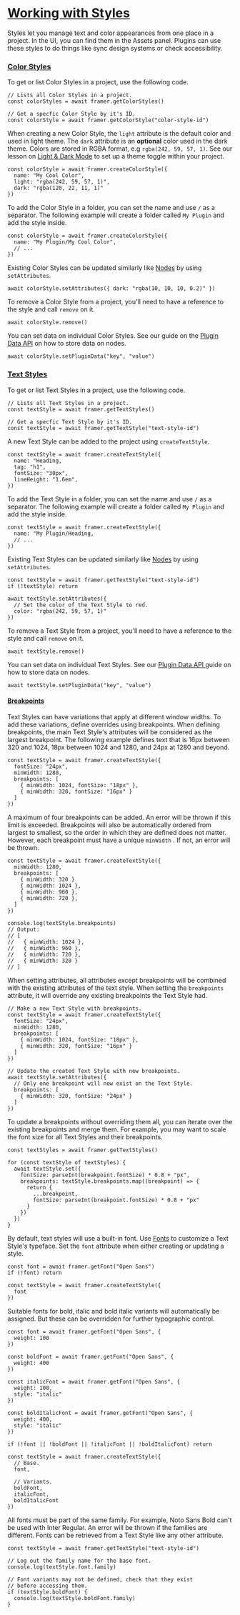 # [Working with Styles](https://www.framer.com/developers/styles#working-with-styles)
Styles let you manage text and color appearances from one place in a project. In the UI, you can find them in the Assets panel. Plugins can use these styles to do things like sync design systems or check accessibility.
### [Color Styles](https://www.framer.com/developers/styles#color-styles)
To get or list Color Styles in a project, use the following code.
```
// Lists all Color Styles in a project.
const colorStyles = await framer.getColorStyles()

// Get a specfic Color Style by it's ID.
const colorStyle = await framer.getColorStyle("color-style-id")
```

When creating a new Color Style, the `light` attribute is the default color and used in light theme. The `dark` attribute is an **optional** color used in the dark theme. Colors are stored in RGBA format, e.g `rgba(242, 59, 57, 1)`.
See our lesson on [Light & Dark Mode](https://www.framer.com/academy/lessons/light-dark-mode) to set up a theme toggle within your project.
```
const colorStyle = await framer.createColorStyle({
  name: "My Cool Color",
  light: "rgba(242, 59, 57, 1)",
  dark: "rgba(120, 22, 11, 1)"
})
```

To add the Color Style in a folder, you can set the name and use `/` as a separator. The following example will create a folder called `My Plugin` and add the style inside.
```
const colorStyle = await framer.createColorStyle({
  name: "My Plugin/My Cool Color",
  // ...
})
```

Existing Color Styles can be updated similarly like [Nodes](https://www.framer.com/) by using `setAttributes`.
```
await colorStyle.setAttributes({ dark: "rgba(10, 10, 10, 0.2)" })
```

To remove a Color Style from a project, you'll need to have a reference to the style and call `remove` on it.
```
await colorStyle.remove()
```

You can set data on individual Color Styles. See our guide on the [Plugin Data API](https://www.framer.com/) on how to store data on nodes.
```
await colorStyle.setPluginData("key", "value")
```

### [Text Styles](https://www.framer.com/developers/styles#text-styles)
To get or list Text Styles in a project, use the following code.
```
// Lists all Text Styles in a project.
const textStyle = await framer.getTextStyles()

// Get a specfic Text Style by it's ID.
const textStyle = await framer.getTextStyle("text-style-id")
```

A new Text Style can be added to the project using `createTextStyle`.
```
const textStyle = await framer.createTextStyle({
  name: "Heading,
  tag: "h1",
  fontSize: "30px",
  lineHeight: "1.6em",
})
```

To add the Text Style in a folder, you can set the name and use `/` as a separator. The following example will create a folder called `My Plugin` and add the style inside.
```
const textStyle = await framer.createTextStyle({
  name: "My Plugin/Heading,
  // ...
})
```

Existing Text Styles can be updated similarly like [Nodes](https://www.framer.com/developers/nodes) by using `setAttributes`.
```
const textStyle = await framer.getTextStyle("text-style-id")
if (!textStyle) return

await textStyle.setAttributes({
  // Set the color of the Text Style to red.
  color: "rgba(242, 59, 57, 1)"
})
```

To remove a Text Style from a project, you'll need to have a reference to the style and call `remove` on it.
```
await textStyle.remove()
```

You can set data on individual Text Styles. See our [Plugin Data API ](https://www.framer.com/developers/storing-data)guide on how to store data on nodes.
```
await textStyle.setPluginData("key", "value")
```

#### [Breakpoints](https://www.framer.com/developers/styles#breakpoints)
Text Styles can have variations that apply at different window widths. To add these variations, define overrides using breakpoints.
When defining breakpoints, the main Text Style's attributes will be considered as the largest breakpoint.
The following example defines text that is 16px between 320 and 1024, 18px between 1024 and 1280, and 24px at 1280 and beyond.
```
const textStyle = await framer.createTextStyle({
  fontSize: "24px",
  minWidth: 1280,
  breakpoints: [
    { minWidth: 1024, fontSize: "18px" },
    { minWidth: 320, fontSize: "16px" }
  ]
})
```

A maximum of four breakpoints can be added. An error will be thrown if this limit is exceeded.
Breakpoints will also be automatically ordered from largest to smallest, so the order in which they are defined does not matter. However, each breakpoint must have a unique `minWidth` . If not, an error will be thrown.
```
const textStyle = await framer.createTextStyle({
  minWidth: 1280,
  breakpoints: [
    { minWidth: 320 }
    { minWidth: 1024 },
    { minWidth: 960 },
    { minWidth: 720 },
  ]
})

console.log(textStyle.breakpoints)
// Output:
// [
//   { minWidth: 1024 }, 
//   { minWidth: 960 }, 
//   { minWidth: 720 }, 
//   { minWidth: 320 }
// ]
```

When setting attributes, all attributes except breakpoints will be combined with the existing attributes of the text style. When setting the `breakpoints` attribute, it will override any existing breakpoints the Text Style had.
```
// Make a new Text Style with breakpoints.
const textStyle = await framer.createTextStyle({
  fontSize: "24px",
  minWidth: 1280,
  breakpoints: [
    { minWidth: 1024, fontSize: "18px" },
    { minWidth: 320, fontSize: "16px" }
  ]
})

// Update the created Text Style with new breakpoints.
await textStyle.setAttributes({
  // Only one breakpoint will now exist on the Text Style.
  breakpoints: [
    { minWidth: 320, fontSize: "24px" }
  ]
})
```

To update a breakpoints without overriding them all, you can iterate over the existing breakpoints and merge them.
For example, you may want to scale the font size for all Text Styles and their breakpoints.
```
const textStyles = await framer.getTextStyles()

for (const textStyle of textStyles) {
  await textStyle.set({
    fontSize: parseInt(breakpoint.fontSize) * 0.8 + "px",
    breakpoints: textStyle.breakpoints.map((breakpoint) => {
      return {
        ...breakpoint, 
        fontSize: parseInt(breakpoint.fontSize) * 0.8 + "px"
      }
    })
  })
}
```

By default, text styles will use a built-in font. Use [Fonts](https://www.framer.com/) to customize a Text Style's typeface. Set the `font` attribute when either creating or updating a style.
```
const font = await framer.getFont("Open Sans")
if (!font) return

const textStyle = await framer.createTextStyle({
  font
})
```

Suitable fonts for bold, italic and bold italic variants will automatically be assigned. But these can be overridden for further typographic control.
```
const font = await framer.getFont("Open Sans", { 
  weight: 100 
})

const boldFont = await framer.getFont("Open Sans", {
  weight: 400 
})

const italicFont = await framer.getFont("Open Sans", { 
  weight: 100, 
  style: "italic" 
})

const boldItalicFont = await framer.getFont("Open Sans", { 
  weight: 400,
  style: "italic"
})

if (!font || !boldFont || !italicFont || !boldItalicFont) return

const textStyle = await framer.createTextStyle({
  // Base.
  font,

  // Variants.
  boldFont,
  italicFont,
  boldItalicFont
})
```

All fonts must be part of the same family. For example, Noto Sans Bold can't be used with Inter Regular. An error will be thrown if the families are different.
Fonts can be retrieved from a Text Style like any other attribute.
```
const textStyle = await framer.getTextStyle("text-style-id")

// Log out the family name for the base font.
console.log(textStyle.font.family)

// Font variants may not be defined, check that they exist
// before accessing them.
if (textStyle.boldFont) {
  console.log(textStyle.boldFont.family)
}
```

